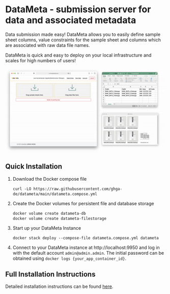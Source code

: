 # DataMeta - submission server for data and associated metadata

Data submission made easy! DataMeta allows you to easily define sample sheet columns, value
constraints for the sample sheet and columns which are associated with raw data file names.

DataMeta is quick and easy to deploy on your local infrastructure and scales for high numbers of
users!

![demo](./img/datameta.demo.gif?raw=true)

## Quick Installation

1. Download the Docker compose file
   ```
   curl -LO https://raw.githubusercontent.com/ghga-de/datameta/main/datameta.compose.yml
   ```

1. Create the Docker volumes for persistent file and database storage
   ```
   docker volume create datameta-db
   docker volume create datameta-filestorage
   ```

1. Start up your DataMeta Instance
   ```
   docker stack deploy --compose-file datameta.compose.yml datameta
   ```

1. Connect to your DataMeta instance at http://localhost:9950 and log in with the default
   account `admin@admin.admin`. The initial password can be obtained using
   `docker logs {your_app_container_id}`.

## Full Installation Instructions

Detailed installation instructions can be found [here](./docs).
